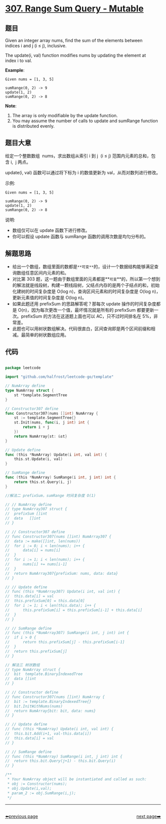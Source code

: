 # [307. Range Sum Query - Mutable](https://leetcode.com/problems/range-sum-query-mutable/)


## 题目

Given an integer array nums, find the sum of the elements between indices i and j (i ≤ j), inclusive.

The update(i, val) function modifies nums by updating the element at index i to val.

**Example**:

    Given nums = [1, 3, 5]
    
    sumRange(0, 2) -> 9
    update(1, 2)
    sumRange(0, 2) -> 8

**Note**:

1. The array is only modifiable by the update function.
2. You may assume the number of calls to update and sumRange function is distributed evenly.


## 题目大意

给定一个整数数组  nums，求出数组从索引 i 到 j  (i ≤ j) 范围内元素的总和，包含 i,  j 两点。

update(i, val) 函数可以通过将下标为 i 的数值更新为 val，从而对数列进行修改。

示例:

```
Given nums = [1, 3, 5]

sumRange(0, 2) -> 9  
update(1, 2)  
sumRange(0, 2) -> 8  
```

说明:

- 数组仅可以在 update 函数下进行修改。
- 你可以假设 update 函数与 sumRange 函数的调用次数是均匀分布的。

## 解题思路


- 给出一个数组，数组里面的数都是`**可变**`的，设计一个数据结构能够满足查询数组任意区间内元素的和。
- 对比第 303 题，这一题由于数组里面的元素都是**`可变`**的，所以第一个想到的解法就是线段树，构建一颗线段树，父结点内存的是两个子结点的和，初始化建树的时间复杂度是 O(log n)，查询区间元素和的时间复杂度是 O(log n)，更新元素值的时间复杂度是 O(log n)。
- 如果此题还用 prefixSum 的思路解答呢？那每次 update 操作的时间复杂度都是 O(n)，因为每次更改一个值，最坏情况就是所有的 prefixSum 都要更新一次。prefixSum 的方法在这道题上面也可以 AC，只不过时间排名在 5%，非常差。
- 此题也可以用树状数组解决。代码很直白，区间查询即是两个区间前缀和相减。最简单的树状数组应用。


## 代码

```go

package leetcode

import "github.com/halfrost/leetcode-go/template"

// NumArray define
type NumArray struct {
	st *template.SegmentTree
}

// Constructor307 define
func Constructor307(nums []int) NumArray {
	st := template.SegmentTree{}
	st.Init(nums, func(i, j int) int {
		return i + j
	})
	return NumArray{st: &st}
}

// Update define
func (this *NumArray) Update(i int, val int) {
	this.st.Update(i, val)
}

// SumRange define
func (this *NumArray) SumRange(i int, j int) int {
	return this.st.Query(i, j)
}

//解法二 prefixSum，sumRange 时间复杂度 O(1)

// // NumArray define
// type NumArray307 struct {
// 	prefixSum []int
// 	data   []int
// }

// // Constructor307 define
// func Constructor307(nums []int) NumArray307 {
// 	data := make([]int, len(nums))
// 	for i := 0; i < len(nums); i++ {
// 		data[i] = nums[i]
// 	}
// 	for i := 1; i < len(nums); i++ {
// 		nums[i] += nums[i-1]
// 	}
// 	return NumArray307{prefixSum: nums, data: data}
// }

// // Update define
// func (this *NumArray307) Update(i int, val int) {
// 	this.data[i] = val
// 	this.prefixSum[0] = this.data[0]
// 	for i := 1; i < len(this.data); i++ {
// 		this.prefixSum[i] = this.prefixSum[i-1] + this.data[i]
// 	}
// }

// // SumRange define
// func (this *NumArray307) SumRange(i int, j int) int {
// 	if i > 0 {
// 		return this.prefixSum[j] - this.prefixSum[i-1]
// 	}
// 	return this.prefixSum[j]
// }

// 解法三 树状数组
// type NumArray struct {
// 	bit  template.BinaryIndexedTree
// 	data []int
// }

// // Constructor define
// func Constructor307(nums []int) NumArray {
// 	bit := template.BinaryIndexedTree{}
// 	bit.InitWithNums(nums)
// 	return NumArray{bit: bit, data: nums}
// }

// // Update define
// func (this *NumArray) Update(i int, val int) {
// 	this.bit.Add(i+1, val-this.data[i])
// 	this.data[i] = val
// }

// // SumRange define
// func (this *NumArray) SumRange(i int, j int) int {
// 	return this.bit.Query(j+1) - this.bit.Query(i)
// }

/**
 * Your NumArray object will be instantiated and called as such:
 * obj := Constructor(nums);
 * obj.Update(i,val);
 * param_2 := obj.SumRange(i,j);
 */

```



----------------------------------------------
<div style="display: flex;justify-content: space-between;align-items: center;">
<p><a href="https://books.halfrost.com/leetcode/ChapterFour/0300~0399/0306.Additive-Number/">⬅️previous page</a></p>
<p><a href="https://books.halfrost.com/leetcode/ChapterFour/0300~0399/0309.Best-Time-to-Buy-and-Sell-Stock-with-Cooldown/">next page➡️</a></p>
</div>
